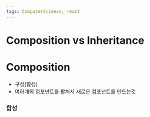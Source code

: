 ```yaml
---
tags: ComputerScience, react
---
```

# Composition vs Inheritance


# Composition

- 구성(합성) 
- 여러개의 컴포넌트를 합쳐서 새로운 컴포넌트를 만드는것

### 합성

